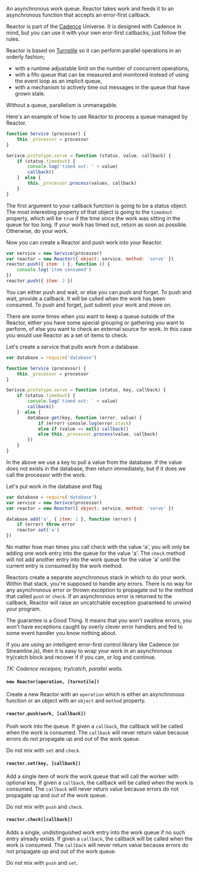 An asynchronous work queue. Reactor takes work and feeds it to an asynchronous
function that accepts an error-first callback.

Reactor is part of the [Cadence](https://github.com/bigeasy/cadence) Universe.
It is designed with Cadence in mind, but you can use it with your own eror-first
callbacks, just follow the rules.

Reactor is based on [Turnstile](https://github.com/bigeasy/turnstile) so it can
perform parallel operations in an orderly fashion;

 * with a runtime adjustable limit on the number of concurrent operations,
 * with a fifo queue that can be measured and monitored instead of using the
 event loop as an implicit queue,
 * with a mechanism to actively time out messages in the queue that have grown
 stale.

Without a queue, parallelism is unmanagable.

Here's an example of how to use Reactor to process a queue managed by Reactor.

```javascript
function Service (processor) {
    this._processor = processor
}

Serivce.prototype.serve = function (status, value, callback) {
    if (status.timedout) {
        console.log('timed out: ' + value)
        callback()
    }  else {
        this._processor.process(values, callback)
    }
}
```

The first argument to your callback function is going to be a status object.
The most interesting property of that object is going to the `timedout`
property, which will be `true` if the time since the work was sitting in the
queue for too long. If your work has timed out, return as soon as possible.
Otherwise, do your work.

Now you can create a Reactor and push work into your Reactor.

```javascript
var service = new Service(processor)
var reactor = new Reactor({ object: service, method: 'serve' })
reactor.push({ item: 1 }, function () {
    console.log('item consumed')
})
reactor.push({ item: 2 })
```

You can either push and wait, or else you can push and forget. To push and wait,
provide a callback. It will be called when the work has been consumed. To push
and forget, just submit your work and move on.

There are some times when you want to keep a queue outside of the Reactor,
either you have some special grouping or gathering you want to perform, of else
you want to check an external source for work. In this case you would use
Reactor as a set of items to check.

Let's create a service that pulls work from a database.

```javascript
var database = require('database')

function Service (processor) {
    this._processor = processor
}

Serivce.prototype.serve = function (status, key, callback) {
    if (status.timedout) {
        console.log('timed out: ' + value)
        callback()
    }  else {
        database.get(key, function (error, value) {
            if (error) conosle.log(error.stack)
            else if (value == null) callback()
            else this._processor.process(value, callback)
        })
    }
}
```

In the above we use a key to pull a value from the database. If the value does
not exists in the database, then return immediately, but if it does we call the
processor with the work.

Let's put work in the database and flag

```javascript
var database = require('database')
var service = new Serivce(processor)
var reactor = new Reactor({ object: service, method: 'serve' })

database.add('a', { item: 1 }, function (error) {
    if (error) throw error
    reactor.set('a')
})
```

No matter how man times you call check with the value 'a', you will only be
adding one work entry into the queue for the value 'a'. The `check` method will
not add another entry into the work queue for the value 'a' until the current
entry is consumed by the work method.

Reactors create a separate asynchronous stack in which to do your work. Within
that stack, you're supposed to handle any errors. There is no way for any
asynchronous error or thrown exception to propagate out to the method that
called `push` or `check`. If an asynchronous error is returned to the callback,
Reactor will raise an uncatchable exception guaranteed to unwind your program.

The guarantee is a Good Thing. It means that you won't swallow errors, you won't
have exceptions caught by overly clever error handlers and fed to some event
handler you know nothing about.

If you are using an intelligent error-first control library like Cadence (or
Streamline.js), then it is easy to wrap your work in an asynchronous try/catch
block and recover if if you can, or log and continue.

*TK: Cadence receipes; try/catch, parallel waits.*

#### `new Reactor(operation, [turnstile])`

Create a new Reactor with an `operation` which is either an asynchronous
function or an object with an `object` and `method` property.

#### `reactor.push(work, [callback])`

Push work into the queue. If given a `callback`, the callback will be called
when the work is consumed. The `callback` will never return value because errors
do not propagate up and out of the work queue.

Do not mix with `set` and `check`.

#### `reactor.set(key, [callback])`

Add a single item of work the work queue that will call the worker with optional
key. If given a `callback`, the callback will be called when the work is
consumed. The `callback` will never return value because errors do not propagate
up and out of the work queue.

Do not mix with `push` and `check`.

#### `reactor.check([callback])`

Adds a single, undistinguished work entry into the work queue if no such entry
already exists. If given a `callback`, the callback will be called when the work
is consumed. The `callback` will never return value because errors do not
propagate up and out of the work queue.


Do not mix with `push` and `set`.
